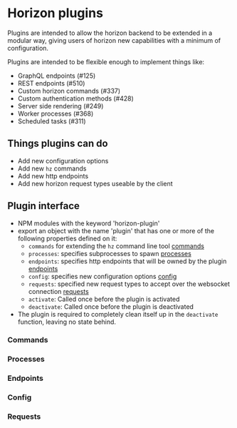 # Horizon plugins

Plugins are intended to allow the horizon backend to be extended in a
modular way, giving users of horizon new capabilities with a minimum
of configuration.

Plugins are intended to be flexible enough to implement things like:

 - GraphQL endpoints (#125)
 - REST endpoints (#510)
 - Custom horizon commands (#337)
 - Custom authentication methods (#428)
 - Server side rendering (#249)
 - Worker processes (#368)
 - Scheduled tasks (#311)

## Things plugins can do
 - Add new configuration options
 - Add new `hz` commands
 - Add new http endpoints
 - Add new horizon request types useable by the client

## Plugin interface
 - NPM modules with the keyword 'horizon-plugin'
 - export an object with the name 'plugin' that has one or more of the
   following properties defined on it:
   - `commands` for extending the `hz` command line tool [commands](#commands)
   - `processes`: specifies subprocesses to spawn [processes](#processes)
   - `endpoints`: specifies http endpoints that will be owned by the plugin [endpoints](#endpoints)
   - `config`: specifies new configuration options [config](#config)
   - `requests`: specified new request types to accept over the websocket connection [requests](#requests)
   - `activate`: Called once before the plugin is activated
   - `deactivate`: Called once before the plugin is deactivated
 - The plugin is required to completely clean itself up in the
   `deactivate` function, leaving no state behind.

### Commands
### Processes
### Endpoints
### Config
### Requests
